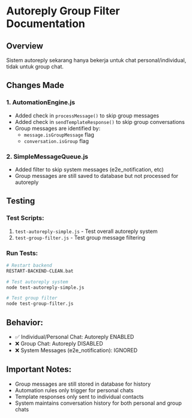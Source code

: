 # Autoreply Group Filter Documentation

## Overview
Sistem autoreply sekarang hanya bekerja untuk chat personal/individual, tidak untuk group chat.

## Changes Made

### 1. AutomationEngine.js
- Added check in `processMessage()` to skip group messages
- Added check in `sendTemplateResponse()` to skip group conversations
- Group messages are identified by:
  - `message.isGroupMessage` flag
  - `conversation.isGroup` flag

### 2. SimpleMessageQueue.js
- Added filter to skip system messages (e2e_notification, etc)
- Group messages are still saved to database but not processed for autoreply

## Testing

### Test Scripts:
1. `test-autoreply-simple.js` - Test overall autoreply system
2. `test-group-filter.js` - Test group message filtering

### Run Tests:
```bash
# Restart backend
RESTART-BACKEND-CLEAN.bat

# Test autoreply system
node test-autoreply-simple.js

# Test group filter
node test-group-filter.js
```

## Behavior:
- ✅ Individual/Personal Chat: Autoreply ENABLED
- ❌ Group Chat: Autoreply DISABLED
- ❌ System Messages (e2e_notification): IGNORED

## Important Notes:
- Group messages are still stored in database for history
- Automation rules only trigger for personal chats
- Template responses only sent to individual contacts
- System maintains conversation history for both personal and group chats